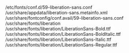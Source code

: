 /etc/fonts/conf.d/59-liberation-sans.conf  
/usr/share/appdata/liberation-sans.metainfo.xml  
/usr/share/fontconfig/conf.avail/59-liberation-sans.conf  
/usr/share/fonts/liberation  
/usr/share/fonts/liberation/LiberationSans-Bold.ttf  
/usr/share/fonts/liberation/LiberationSans-BoldItalic.ttf  
/usr/share/fonts/liberation/LiberationSans-Italic.ttf  
/usr/share/fonts/liberation/LiberationSans-Regular.ttf  
